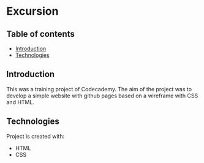 
# Excursion

## Table of contents
* [Introduction](#introduction)
* [Technologies](#technologies)


## Introduction

This was a training project of Codecademy.
The aim of the project was to develop a simple website with github pages based on a wireframe with CSS and HTML.

## Technologies
Project is created with:
* HTML
* CSS